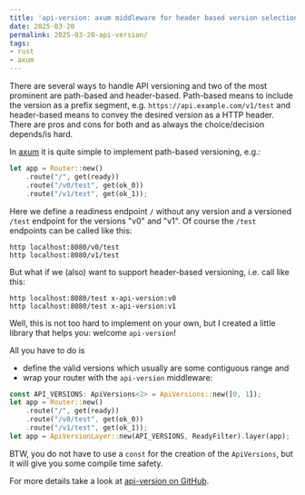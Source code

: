 ```yaml
---
title: 'api-version: axum middleware for header based version selection'
date: 2025-03-20
permalink: 2025-03-20-api-version/
tags:
- rust
- axum
---
```


There are several ways to handle API versioning and two of the most prominent are path-based and header-based. Path-based means to include the version as a prefix segment, e.g. `https://api.example.com/v1/test` and header-based means to convey the desired version as a HTTP header. There are pros and cons for both and as always the choice/decision depends/is hard.

In [axum](https://docs.rs/axum/latest/axum/) it is quite simple to implement path-based versioning, e.g.:

```rust
let app = Router::new()
    .route("/", get(ready))
    .route("/v0/test", get(ok_0))
    .route("/v1/test", get(ok_1));
```

Here we define a readiness endpoint `/` without any version and a versioned `/test` endpoint for the versions "v0" and "v1". Of course the `/test` endpoints can be called like this:

```
http localhost:8080/v0/test
http localhost:8080/v1/test
```

But what if we (also) want to support header-based versioning, i.e. call like this:

```
http localhost:8080/test x-api-version:v0
http localhost:8080/test x-api-version:v1
```

Well, this is not too hard to implement on your own, but I created a little library that helps you: welcome `api-version`!

All you have to do is
- define the valid versions which usually are some contiguous range and 
- wrap your router with the `api-version` middleware:

```rust
const API_VERSIONS: ApiVersions<2> = ApiVersions::new([0, 1]);
let app = Router::new()
    .route("/", get(ready))
    .route("/v0/test", get(ok_0))
    .route("/v1/test", get(ok_1));
let app = ApiVersionLayer::new(API_VERSIONS, ReadyFilter).layer(app);
```

BTW, you do not have to use a `const` for the creation of the `ApiVersions`, but it will give you some compile time safety.

For more details take a look at [api-version on GitHub](https://github.com/hseeberger/api-version).
